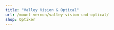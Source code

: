 ```yaml
---
title: "Valley Vision & Optical"
url: /mount-vernon/valley-vision-und-optical/
shop: Optiker
---
```

